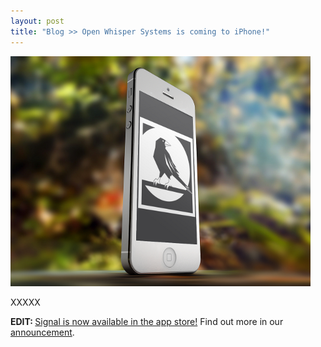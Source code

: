 ```yaml
---
layout: post
title: "Blog >> Open Whisper Systems is coming to iPhone!"
---
```


<img src="/blog/images/redphone-ios-soon.png" class="nice" alt="A mockup of the WhisperSystems logo on an iPhone." />

XXXXX

<!--
<iframe height="180" allowTransparency="true" frameborder="0" scrolling="no" style="width:100%;border:none;padding-top:25px;margin-bottom:-30px;" src="https://whispersystems.wufoo.com/embed/z7x4m1/"><a href="https://whispersystems.wufoo.com/forms/z7x4m1/">Sign up for new iPhone app announcements.</a></iframe>
-->


<b>EDIT: </b> <a href="https://itunes.apple.com/us/app/signal-private-messenger/id874139669">Signal is now available in the app store!</a>  Find out more in our <a href="/blog/the-new-signal">announcement</a>.

<!--
The rumors are true.  We want Open Source secure communication to be ubiquitous, so we're working towards making our apps 
available in as many popular environments as we can, starting with the addition of iOS.  

Development for RedPhone on iOS has been underway since the beginning of the year, and development for TextSecure on iOS
got off to an amazing start at this year's [Spring Break Of Code](https://whispersystems.org/blog/sure).

We're on track to start releasing iPhone apps by the end of the summer.  You can sign up above to be notified when these apps
become available (we'll only ever use your email to let you know about new Open Whisper Systems iPhone apps).

And of course, Android users can already download our apps [from the Play Store](https://play.google.com/store/apps/developer?id=Open+Whisper+Systems).

-->
